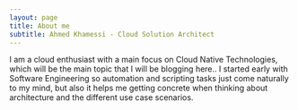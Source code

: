 ```yaml
---
layout: page
title: About me
subtitle: Ahmed Khamessi - Cloud Solution Architect
---
```


I am a cloud enthusiast with a main focus on Cloud Native Technologies, which will be the main topic that I will be blogging here..
I started early with Software Engineering so automation and scripting tasks just come naturally to my mind, but also it helps me getting concrete when thinking about architecture and the different use case scenarios.

